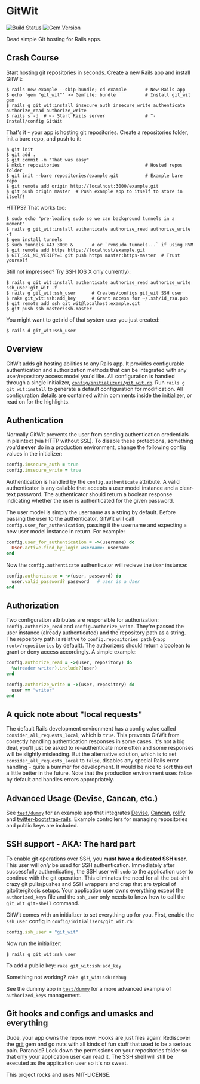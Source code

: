 # GitWit

[![Build Status](https://travis-ci.org/xdissent/git_wit.png?branch=master)](https://travis-ci.org/xdissent/git_wit)
[![Gem Version](https://badge.fury.io/rb/git_wit.png)](http://badge.fury.io/rb/git_wit)

Dead simple Git hosting for Rails apps.

## Crash Course

Start hosting git repositories in seconds. Create a new Rails app and 
install GitWit:

```console
$ rails new example --skip-bundle; cd example       # New Rails app
$ echo 'gem "git_wit"' >> Gemfile; bundle           # Install git_wit gem
$ rails g git_wit:install insecure_auth insecure_write authenticate authorize_read authorize_write
$ rails s -d  # <- Start Rails server               # ^- Install/config GitWit
```

That's it - your app is hosting git repositories. Create a repositories folder,
init a bare repo, and push to it:

```console
$ git init
$ git add .
$ git commit -m "That was easy"
$ mkdir repositories                                # Hosted repos folder
$ git init --bare repositories/example.git          # Example bare repo
$ git remote add origin http://localhost:3000/example.git
$ git push origin master  # Push example app to itself to store in itself!
```

HTTPS? That works too:

```console
$ sudo echo "pre-loading sudo so we can background tunnels in a moment"
$ rails g git_wit:install authenticate authorize_read authorize_write -f
$ gem install tunnels
$ sudo tunnels 443 3000 &       # or `rvmsudo tunnels...` if using RVM
$ git remote add https https://localhost/example.git
$ GIT_SSL_NO_VERIFY=1 git push https master:https-master  # Trust yourself
```

Still not impressed? Try SSH (OS X only currently):

```console
$ rails g git_wit:install authenticate authorize_read authorize_write ssh_user:git_wit -f
$ rails g git_wit:ssh_user      # Creates/configs git_wit SSH user
$ rake git_wit:ssh:add_key      # Grant access for ~/.ssh/id_rsa.pub
$ git remote add ssh git_wit@localhost:example.git
$ git push ssh master:ssh-master
```

You might want to get rid of that system user you just created:

```console
$ rails d git_wit:ssh_user
```


## Overview

GitWit adds git hosting abilities to any Rails app. It provides configurable
authentication and authorization methods that can be integrated with any 
user/repository access model you'd like. All configuration is handled through a
single initializer, 
[`config/initializers/git_wit.rb`](https://github.com/xdissent/git_wit/blob/master/lib/generators/git_wit/templates/git_wit.rb). 
Run `rails g git_wit:install` to generate a default configuration for 
modification. All configuration details are contained within comments inside
the initializer, or read on for the highlights.


## Authentication

Normally GitWit prevents the user from sending authentication credentials in
plaintext (via HTTP without SSL). To disable these protections, something you'd 
**never** do in a production environment, change the following config values 
in the initializer:

```ruby
config.insecure_auth = true
config.insecure_write = true
```

Authentication is handled by the `config.authenticate` attribute. A valid
authenticator is any callable that accepts a user model instance and a 
clear-text password. The authenticator should return a boolean response 
indicating whether the user is authenticated for the given password.

The user model is simply the username as a string by default. Before passing
the user to the authenticator, GitWit will call `config.user_for_authenication`,
passing it the username and expecting a new user model instance in return. For
example:

```ruby
config.user_for_authentication = ->(username) do
  User.active.find_by_login username: username
end
```

Now the `config.authenticate` authenticator will recieve the `User` instance:

```ruby
config.authenticate = ->(user, password) do
  user.valid_password? password   # user is a User
end
```

## Authorization

Two configuration attributes are responsible for authorization: 
`config.authorize_read` and `config.authorize_write`. They're passed the user 
instance (already authenticated) and the repository path as a string. The 
repository path is relative to `config.repositories_path` 
(`<app root>/repositories` by default). The authorizers should return a boolean
to grant or deny access accordingly. A simple example:

```ruby
config.authorize_read = ->(user, repository) do
  %w(reader writer).include?(user)
end

config.authorize_write = ->(user, repository) do
  user == "writer"
end
```

## A quick note about "local requests"

The default Rails development environment has a config value called 
`consider_all_requests_local`, which is `true`. This prevents GitWit from 
correctly handling authentication responses in some cases. It's not a big deal,
you'll just be asked to re-authenticate more often and some responses will be
slightly misleading. But the alternative solution, which is to set 
`consider_all_requests_local` to `false`, disables any special Rails error 
handling - quite a bummer for development. It would be nice to sort this out a
little better in the future. Note that the production environment uses `false`
by default and handles errors appropriately.


## Advanced Usage (Devise, Cancan, etc.)

See [`test/dummy`](https://github.com/xdissent/git_wit/tree/master/test/dummy) 
for an example app that integrates 
[Devise](https://github.com/plataformatec/devise), 
[Cancan](https://github.com/ryanb/cancan), 
[rolify](https://github.com/EppO/rolify) and
[twitter-bootstrap-rails](https://github.com/seyhunak/twitter-bootstrap-rails). 
Example controllers for managing repositories and public keys are included.


## SSH support - AKA: The hard part

To enable git operations over SSH, you **must have a dedicated SSH user**. This
user will *only* be used for SSH authentication. Immediately after successfully
authenticating, the SSH user will `sudo` to the application user to continue
with the git operation. This eliminates the need for all the bat-shit crazy git
pulls/pushes and SSH wrappers and crap that are typical of gitolite/gitosis
setups. Your application user owns everything except the `authorized_keys` file
and the `ssh_user` only needs to know how to call the `git_wit git-shell` 
command.

GitWit comes with an initializer to set everything up for you. First, enable the 
`ssh_user` config in `config/initializers/git_wit.rb`:

```ruby
config.ssh_user = "git_wit"
```

Now run the initializer:

```console
$ rails g git_wit:ssh_user
```

To add a public key: `rake git_wit:ssh:add_key`

Something not working? `rake git_wit:ssh:debug`

See the dummy app in 
[`test/dummy`](https://github.com/xdissent/git_wit/tree/master/test/dummy) for 
a more advanced example of `authorized_keys` management.


## Git hooks and configs and umasks and everything

Dude, your app owns the repos now. Hooks are just files again! Rediscover the
[grit](https://github.com/mojombo/grit) gem and go nuts with all kinds of fun
stuff that used to be a serious pain. Paranoid? Lock down the permissions on
your repositories folder so that only your application user can read it. The
SSH shell will still be executed as the application user so it's no sweat.


This project rocks and uses MIT-LICENSE.